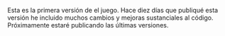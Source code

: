 Esta es la primera versión de el juego. Hace diez días que publiqué esta versión
he incluido muchos cambios y mejoras sustanciales al código. Próximamente estaré
publicando las últimas versiones.